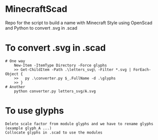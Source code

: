 # MinecraftScad
Repo for the script to build a name with Minecraft Style using OpenScad and Python to convert .svg in .scad
# To convert .svg in .scad
    # One way
        New-Item -ItemType Directory -Force glyphs
        >> Get-ChildItem -Path .\letters_svg\ -Filter *.svg | ForEach-Object {
        >>   py .\converter.py $_.FullName -d .\glyphs
        >> }
    # Another
        python converter.py letters_svg/A.svg   


# To use glyphs
    Delete scale factor from module glyphs and we have to rename glyphs (example glyph_A ...)
    Collocate glyphs in .scad to use the modules
